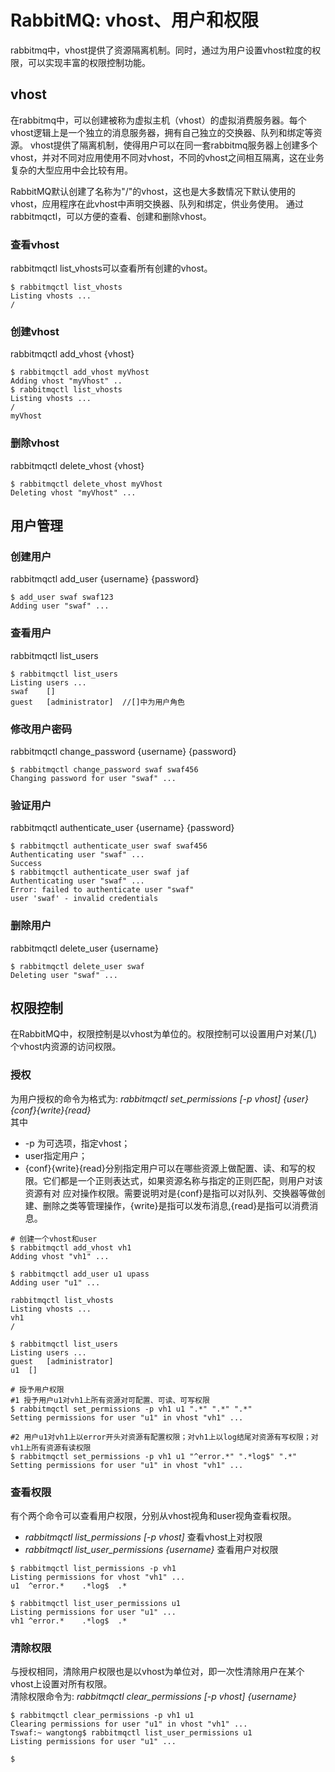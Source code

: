 # RabbitMQ: vhost、用户和权限
rabbitmq中，vhost提供了资源隔离机制。同时，通过为用户设置vhost粒度的权限，可以实现丰富的权限控制功能。

## vhost
在rabbitmq中，可以创建被称为虚拟主机（vhost）的虚拟消费服务器。每个vhost逻辑上是一个独立的消息服务器，拥有自己独立的交换器、队列和绑定等资源。
vhost提供了隔离机制，使得用户可以在同一套rabbitmq服务器上创建多个vhost，并对不同对应用使用不同对vhost，不同的vhost之间相互隔离，这在业务复杂的大型应用中会比较有用。

RabbitMQ默认创建了名称为"/"的vhost，这也是大多数情况下默认使用的vhost，应用程序在此vhost中声明交换器、队列和绑定，供业务使用。
通过rabbitmqctl，可以方便的查看、创建和删除vhost。
### 查看vhost  
rabbitmqctl list_vhosts可以查看所有创建的vhost。
```
$ rabbitmqctl list_vhosts
Listing vhosts ...
/
```
### 创建vhost  
rabbitmqctl add_vhost {vhost}
```
$ rabbitmqctl add_vhost myVhost
Adding vhost "myVhost" ..
$ rabbitmqctl list_vhosts
Listing vhosts ...
/
myVhost
```
### 删除vhost  
rabbitmqctl delete_vhost {vhost}
```$xslt
$ rabbitmqctl delete_vhost myVhost
Deleting vhost "myVhost" ...
```

## 用户管理
### 创建用户    
rabbitmqctl add_user {username} {password}
```
$ add_user swaf swaf123
Adding user "swaf" ...

```
### 查看用户  
rabbitmqctl list_users
```
$ rabbitmqctl list_users
Listing users ...
swaf	[]
guest	[administrator]  //[]中为用户角色
```
### 修改用户密码  
rabbitmqctl change_password {username} {password} 
```
$ rabbitmqctl change_password swaf swaf456
Changing password for user "swaf" ...
```
### 验证用户
rabbitmqctl authenticate_user {username} {password} 
```
$ rabbitmqctl authenticate_user swaf swaf456
Authenticating user "swaf" ...
Success
$ rabbitmqctl authenticate_user swaf jaf
Authenticating user "swaf" ...
Error: failed to authenticate user "swaf"
user 'swaf' - invalid credentials
```
### 删除用户  
rabbitmqctl delete_user {username}
```
$ rabbitmqctl delete_user swaf
Deleting user "swaf" ...
```


## 权限控制
在RabbitMQ中，权限控制是以vhost为单位的。权限控制可以设置用户对某(几)个vhost内资源的访问权限。  
### 授权
为用户授权的命令为格式为: *rabbitmqctl set_permissions [-p vhost] {user} {conf}{write}{read}*  
其中
- -p 为可选项，指定vhost；
- user指定用户；
- {conf}{write}{read}分别指定用户可以在哪些资源上做配置、读、和写的权限。它们都是一个正则表达式，如果资源名称与指定的正则匹配，则用户对该资源有对
应对操作权限。需要说明对是{conf}是指可以对队列、交换器等做创建、删除之类等管理操作，{write}是指可以发布消息,{read}是指可以消费消息。  

```
# 创建一个vhost和user
$ rabbitmqctl add_vhost vh1
Adding vhost "vh1" ...

$ rabbitmqctl add_user u1 upass
Adding user "u1" ...

rabbitmqctl list_vhosts
Listing vhosts ...
vh1
/

$ rabbitmqctl list_users
Listing users ...
guest	[administrator]
u1	[]

# 授予用户权限
#1 授予用户u1对vh1上所有资源对可配置、可读、可写权限
$ rabbitmqctl set_permissions -p vh1 u1 ".*" ".*" ".*"
Setting permissions for user "u1" in vhost "vh1" ...

#2 用户u1对vh1上以error开头对资源有配置权限；对vh1上以log结尾对资源有写权限；对vh1上所有资源有读权限
$ rabbitmqctl set_permissions -p vh1 u1 "^error.*" ".*log$" ".*"
Setting permissions for user "u1" in vhost "vh1" ...

```

### 查看权限
有个两个命令可以查看用户权限，分别从vhost视角和user视角查看权限。  

- *rabbitmqctl list_permissions [-p vhost]* 查看vhost上对权限
- *rabbitmqctl list_user_permissions {username}* 查看用户对权限

```
$ rabbitmqctl list_permissions -p vh1
Listing permissions for vhost "vh1" ...
u1	^error.*	.*log$	.*

$ rabbitmqctl list_user_permissions u1
Listing permissions for user "u1" ...
vh1	^error.*	.*log$	.*
```

### 清除权限
与授权相同，清除用户权限也是以vhost为单位对，即一次性清除用户在某个vhost上设置对所有权限。  
清除权限命令为: *rabbitmqctl clear_permissions [-p vhost] {username}*  
```
$ rabbitmqctl clear_permissions -p vh1 u1
Clearing permissions for user "u1" in vhost "vh1" ...
Tswaf:~ wangtong$ rabbitmqctl list_user_permissions u1
Listing permissions for user "u1" ...

$ 
```

